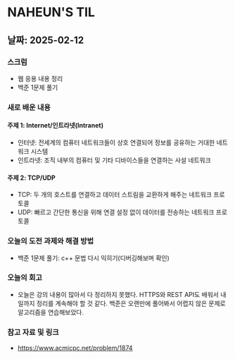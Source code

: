 # NAHEUN'S TIL 

## 날짜: 2025-02-12

### 스크럼
- 웹 응용 내용 정리
- 백준 1문제 풀기

### 새로 배운 내용
#### 주제 1: Internet/인트라넷(Intranet)
- 인터넷: 전세계의 컴퓨터 네트워크들이 상호 연결되어 정보를 공유하는 거대한 네트워크 시스템
- 인트라넷: 조직 내부의 컴퓨터 및 기타 디바이스들을 연결하는 사설 네트워크

#### 주제 2: TCP/UDP
- TCP: 두 개의 호스트를 연결하고 데이터 스트림을 교환하게 해주는 네트워크 프로토콜
- UDP: 빠르고 간단한 통신을 위해 연결 설정 없이 데이터를 전송하는 네트워크 프로토콜

### 오늘의 도전 과제와 해결 방법
- 백준 1문제 풀기: c++ 문법 다시 익히기(디버깅해보며 확인)

### 오늘의 회고
- 오늘은 강의 내용이 많아서 다 정리하지 못했다. HTTPS와 REST API도 배워서 내일까지 정리를 계속해야 할 것 같다. 백준은 오랜만에 풀어봐서 어렵지 않은 문제로 알고리즘을 연습해보았다.

### 참고 자료 및 링크
- https://www.acmicpc.net/problem/1874
